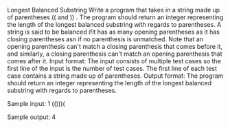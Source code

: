 Longest Balanced Substring
Write a program that takes in a string made up of parentheses (( and )) . The program should return an integer representing the length of the longest balanced substring with regards to parentheses.
A string is said to be balanced ifit has as many opening parentheses as it has closing parentheses asn if no parenthesis is unmatched. Note that an opening parenthesis can't match a closing parenthesis that comes before it, and similarly, a closing parenthesis can't match an opening parenthesis that comes after it.
Input format:
The input consists of multiple test cases so the first line of the input is the number of test cases.
The first line of each test case contains a string made up of parentheses.
Output format:
The program should return an integer representing the length of the longest balanced substring with regards to parentheses.

Sample input:
1
(()))(

Sample output:
4
